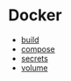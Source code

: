 # Docker

- [build](https://theweeklychallenge.org/blog/build-docker-image/)
- [compose](https://theweeklychallenge.org/blog/docker-compose/)
- [secrets](https://theweeklychallenge.org/blog/docker-secret/)
- [volume](https://theweeklychallenge.org/blog/docker-volume/)
